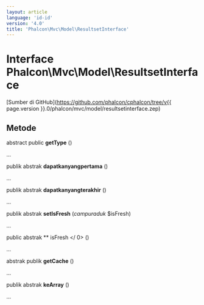 ```yaml
---
layout: article
language: 'id-id'
version: '4.0'
title: 'Phalcon\Mvc\Model\ResultsetInterface'
---
```

# Interface **Phalcon\Mvc\Model\ResultsetInterface**

[Sumber di GitHub](https://github.com/phalcon/cphalcon/tree/v{{ page.version }}.0/phalcon/mvc/model/resultsetinterface.zep)

## Metode

abstract public **getType** ()

...

publik abstrak **dapatkanyangpertama** ()

...

publik abstrak **dapatkanyangterakhir** ()

...

publik abstrak **setIsFresh** (*campuraduk* $isFresh)

...

public abstrak ** isFresh </ 0> ()</p> 

...

abstrak publik **getCache** ()

...

publik abstrak **keArray** ()

...